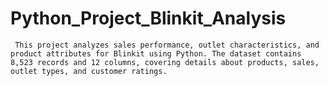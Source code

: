 # Python_Project_Blinkit_Analysis

``` This project analyzes sales performance, outlet characteristics, and product attributes for Blinkit using Python. The dataset contains 8,523 records and 12 columns, covering details about products, sales, outlet types, and customer ratings.```
